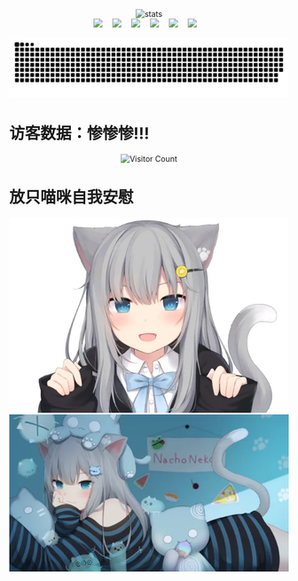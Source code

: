 
<div align=center>
  <img alt="stats" src="https://github-readme-stats.vercel.app/api?username=yjrqz777">
</div>

<div>


  <!-- profile logo 个人资料徽标 -->
  <div align="center">
    <a href="https://www.python.org/"><img src="https://img.shields.io/badge/蛇-python-blueblue" /></a>&emsp;
    <a href="https://yjrqz777.eu.org/"><img src="https://img.shields.io/badge/Twitter-推特-blue" /></a>&emsp;
    <a href="https://yjrqz777.eu.org/"><img src="https://img.shields.io/badge/YouTube-油管-c32136" /></a>&emsp;
    <a href="https://yjrqz777.eu.org/"><img src="https://img.shields.io/badge/WeChat-微信-07c160" /></a>&emsp;
    <a href="https://yjrqz777.eu.org/"><img src="https://img.shields.io/badge/Bilibili-B站-ff69b4" /></a>&emsp;
    <a href="https://blog.csdn.net/weixin_51681760/"><img src="https://img.shields.io/badge/CSDN-论坛-c32136" /></a>&emsp;
    <!-- visitor statistics logo 访客数统计徽标 -->
  </div>

 
  ![暗色](  https://raw.githubusercontent.com/yjrqz777/yjrqz777/output/github-contribution-grid-snake-dark.svg#pic_center)



</div>

# 访客数据：惨惨惨!!!
<div align=center>
  <img alt="Visitor Count" src="https://profile-counter.glitch.me/Christmas/count.svg">
</div>

# 放只喵咪自我安慰  
<div align=center>
  <img src="https://raw.githubusercontent.com/yjrqz777/picture/master/%E7%8C%AB%E7%BE%BD%E9%9B%AB/2.jpg" />
  <img src="https://raw.githubusercontent.com/yjrqz777/picture/master/%E7%8C%AB%E7%BE%BD%E9%9B%AB/4.jpg"  />
</div>

